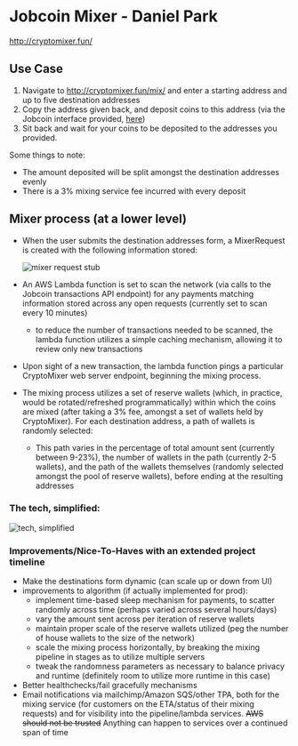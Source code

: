 # Jobcoin Mixer - Daniel Park

<a href="http://cryptomixer.fun" target="_blank">http://cryptomixer.fun/</a>

## Use Case

1. Navigate to <a href="http://cryptomixer.fun/mix/" target="_blank">http://cryptomixer.fun/mix/</a> and enter a starting address and up to five destination addresses
2. Copy the address given back, and deposit coins to this address (via the Jobcoin interface provided, <a href="https://jobcoin.gemini.com/kept-velvet" target="_blank">here</a>)
3. Sit back and wait for your coins to be deposited to the addresses you provided.

Some things to note:

- The amount deposited will be split amongst the destination addresses evenly
- There is a 3% mixing service fee incurred with every deposit

## Mixer process (at a lower level)

- When the user submits the destination addresses form, a MixerRequest is created with the following information stored:

  ![mixer request stub](https://jobcoin-mixer.s3.amazonaws.com/static/media/mixerrequest.png)

- An AWS Lambda function is set to scan the network (via calls to the Jobcoin transactions API endpoint) for any payments matching information stored across any open requests (currently set to scan every 10 minutes)

  - to reduce the number of transactions needed to be scanned, the lambda function utilizes a simple caching mechanism, allowing it to review only new transactions

- Upon sight of a new transaction, the lambda function pings a particular CryptoMixer web server endpoint, beginning the mixing process.

- The mixing process utilizes a set of reserve wallets (which, in practice, would be rotated/refreshed programmatically) within which the coins are mixed (after taking a 3% fee, amongst a set of wallets held by CryptoMixer).
  For each destination address, a path of wallets is randomly selected:
  - This path varies in the percentage of total amount sent (currently between 9-23%), the number of wallets in the path (currently 2-5 wallets), and the path of the wallets themselves (randomly selected amongst the pool of reserve wallets), before ending at the resulting addresses

### The tech, simplified:

![tech, simplified](https://jobcoin-mixer.s3.amazonaws.com/static/media/tech.png)

### Improvements/Nice-To-Haves with an extended project timeline

- Make the destinations form dynamic (can scale up or down from UI)
- improvements to algorithm (if actually implemented for prod):
  - implement time-based sleep mechanism for payments, to scatter randomly across time (perhaps varied across several hours/days)
  - vary the amount sent across per iteration of reserve wallets
  - maintain proper scale of the reserve wallets utilized (peg the number of house wallets to the size of the network)
  - scale the mixing process horizontally, by breaking the mixing pipeline in stages as to utilize multiple servers
  - tweak the randomness parameters as necessary to balance privacy and runtime (definitely room to utilize more runtime in this case)
- Better healthchecks/fail gracefully mechanisms
- Email notifications via mailchimp/Amazon SQS/other TPA, both for the mixing service (for customers on the ETA/status of their mixing requests) and for visibility into the pipeline/lambda services. ~~AWS should not be trusted~~ Anything can happen to services over a continued span of time
